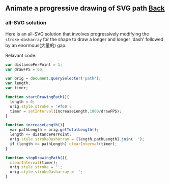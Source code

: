 ## Animate a progressive drawing of SVG path [Back](./../canvas.md)

### all-SVG solution

Here is an all-SVG solution that involves progressively modifying the `stroke-dasharray` for the shape to draw a longer and longer 'dash' followed by an enormous(大量的) gap.

Relavant code:

```js
var distancePerPoint = 1;
var drawFPS = 60;

var orig = document.querySelector('path');
var length;
var timer;

function startDrawingPath(){
  length = 0;
  orig.style.stroke = '#f60';
  timer = setInterval(increaseLength,1000/drawFPS);
}

function increaseLength(){
  var pathLength = orig.getTotalLength();
  length += distancePerPoint;
  orig.style.strokeDasharray = [length,pathLength].join(' ');
  if (length >= pathLength) clearInterval(timer);
}

function stopDrawingPath(){
  clearInterval(timer);
  orig.style.stroke = '';
  orig.style.strokeDasharray = '';
}
```